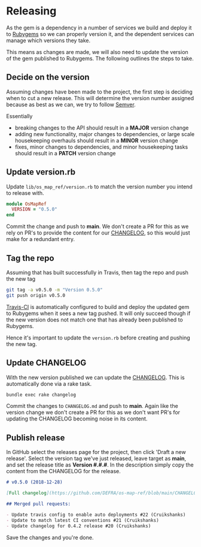 # Releasing

As the gem is a dependency in a number of services we build and deploy it to [Rubygems](https://rubygems.org/gems/os_map_ref) so we can properly version it, and the dependent services can manage which versions they take.

This means as changes are made, we will also need to update the version of the gem published to Rubygems. The following outlines the steps to take.

## Decide on the version

Assuming changes have been made to the project, the first step is deciding when to cut a new release. This will determine the version number assigned because as best as we can, we try to follow [Semver](https://semver.org/).

Essentially

- breaking changes to the API should result in a **MAJOR** version change
- adding new functionality, major changes to dependencies, or large scale housekeeping overhauls should result in a **MINOR** version change
- fixes, minor changes to dependencies, and minor housekeeping tasks should result in a **PATCH** version change

## Update version.rb

Update `lib/os_map_ref/version.rb` to match the version number you intend to release with.

```ruby
module OsMapRef
  VERSION = "0.5.0"
end
```

Commit the change and push to **main**. We don't create a PR for this as we rely on PR's to provide the content for our [CHANGELOG](CHANGELOG.md), so this would just make for a redundant entry.

## Tag the repo

Assuming that has built successfully in Travis, then tag the repo and push the new tag

```bash
git tag -a v0.5.0 -m "Version 0.5.0"
git push origin v0.5.0
```

[Travis-CI](https://travis-ci.org/DEFRA/os-map-ref) is automatically configured to build and deploy the updated gem to Rubygems when it sees a new tag pushed. It will only succeed though if the new version does not match one that has already been published to Rubygems.

Hence it's important to update the `version.rb` before creating and pushing the new tag.

## Update CHANGELOG

With the new version published we can update the [CHANGELOG](CHANGELOG.md). This is automatically done via a rake task.

```bash
bundle exec rake changelog
```

Commit the changes to `CHANGELOG.md` and push to **main**. Again like the version change we don't create a PR for this as we don't want PR's for updating the CHANGELOG becoming noise in its content.

## Publish release

In GitHub select the releases page for the project, then click 'Draft a new release'. Select the version tag we've just released, leave target as **main**, and set the release title as **Version #.#.#**. In the description simply copy the content from the CHANGELOG for the release.

```markdown
# v0.5.0 (2018-12-28)

[Full changelog](https://github.com/DEFRA/os-map-ref/blob/main/CHANGELOG.md#v050-2018-12-28)

## Merged pull requests:

- Update travis config to enable auto deployments #22 (Cruikshanks)
- Update to match latest CI conventions #21 (Cruikshanks)
- Update changelog for 0.4.2 release #20 (Cruikshanks)
```

Save the changes and you're done.
